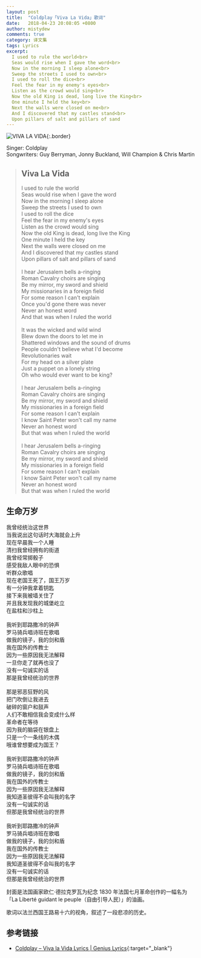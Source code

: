 ```yaml
---
layout: post
title:  "Coldplay「Viva La Vida」歌词"
date:   2018-04-23 20:08:05 +0800
author: mistydew
comments: true
category: 译文集
tags: Lyrics
excerpt:
  I used to rule the world<br>
  Seas would rise when I gave the word<br>
  Now in the morning I sleep alone<br>
  Sweep the streets I used to own<br>
  I used to roll the dice<br>
  Feel the fear in my enemy's eyes<br>
  Listen as the crowd would sing<br>
  Now the old King is dead, long live the King<br>
  One minute I held the key<br>
  Next the walls were closed on me<br>
  And I discovered that my castles stand<br>
  Upon pillars of salt and pillars of sand
---
```

![VIVA LA VIDA](https://is4-ssl.mzstatic.com/image/thumb/Music30/v4/aa/13/0e/aa130e1a-fbb8-bf02-5014-726bbb8f81f6/source/600x600bb.jpg){:.border}

Singer: Coldplay<br>
Songwriters: Guy Berryman, Jonny Buckland, Will Champion & Chris Martin

<blockquote class="original">
  <h2>Viva La Vida</h2>
  <p>
    I used to rule the world<br>
    Seas would rise when I gave the word<br>
    Now in the morning I sleep alone<br>
    Sweep the streets I used to own<br>
    I used to roll the dice<br>
    Feel the fear in my enemy's eyes<br>
    Listen as the crowd would sing<br>
    Now the old King is dead, long live the King<br>
    One minute I held the key<br>
    Next the walls were closed on me<br>
    And I discovered that my castles stand<br>
    Upon pillars of salt and pillars of sand<br>
    <br>
    I hear Jerusalem bells a-ringing<br>
    Roman Cavalry choirs are singing<br>
    Be my mirror, my sword and shield<br>
    My missionaries in a foreign field<br>
    For some reason I can't explain<br>
    Once you'd gone there was never<br>
    Never an honest word<br>
    And that was when I ruled the world<br>
    <br>
    It was the wicked and wild wind<br>
    Blew down the doors to let me in<br>
    Shattered windows and the sound of drums<br>
    People couldn't believe what I'd become<br>
    Revolutionaries wait<br>
    For my head on a silver plate<br>
    Just a puppet on a lonely string<br>
    Oh who would ever want to be king?<br>
    <br>
    I hear Jerusalem bells a-ringing<br>
    Roman Cavalry choirs are singing<br>
    Be my mirror, my sword and shield<br>
    My missionaries in a foreign field<br>
    For some reason I can't explain<br>
    I know Saint Peter won't call my name<br>
    Never an honest word<br>
    But that was when I ruled the world<br>
    <br>
    I hear Jerusalem bells a-ringing<br>
    Roman Cavalry choirs are singing<br>
    Be my mirror, my sword and shield<br>
    My missionaries in a foreign field<br>
    For some reason I can't explain<br>
    I know Saint Peter won't call my name<br>
    Never an honest word<br>
    But that was when I ruled the world
  </p>
</blockquote>

<div class="translation">
  <h2>生命万岁</h2>
  <p>
    我曾经统治这世界<br>
    当我说出这句话时大海就会上升<br>
    现在早晨我一个人睡<br>
    清扫我曾经拥有的街道<br>
    我曾经常掷骰子<br>
    感受我敌人眼中的恐惧<br>
    听群众歌唱<br>
    现在老国王死了，国王万岁<br>
    有一分钟我拿着钥匙<br>
    接下来我被墙关住了<br>
    并且我发现我的城堡屹立<br>
    在盐柱和沙柱上<br>
    <br>
    我听到耶路撒冷的钟声<br>
    罗马骑兵唱诗班在歌唱<br>
    做我的镜子，我的剑和盾<br>
    我在国外的传教士<br>
    因为一些原因我无法解释<br>
    一旦你走了就再也没了<br>
    没有一句诚实的话<br>
    那是我曾经统治的世界<br>
    <br>
    那是邪恶狂野的风<br>
    把门吹倒让我进去<br>
    破碎的窗户和鼓声<br>
    人们不敢相信我会变成什么样<br>
    革命者在等待<br>
    因为我的脑袋在银盘上<br>
    只是一个一条线的木偶<br>
    哦谁曾想要成为国王？<br>
    <br>
    我听到耶路撒冷的钟声<br>
    罗马骑兵唱诗班在歌唱<br>
    做我的镜子，我的剑和盾<br>
    我在国外的传教士<br>
    因为一些原因我无法解释<br>
    我知道圣彼得不会叫我的名字<br>
    没有一句诚实的话<br>
    但那是我曾经统治的世界<br>
    <br>
    我听到耶路撒冷的钟声<br>
    罗马骑兵唱诗班在歌唱<br>
    做我的镜子，我的剑和盾<br>
    我在国外的传教士<br>
    因为一些原因我无法解释<br>
    我知道圣彼得不会叫我的名字<br>
    没有一句诚实的话<br>
    但那是我曾经统治的世界
  </p>
</div>

封面是法国画家欧仁·德拉克罗瓦为纪念 1830 年法国七月革命创作的一幅名为「La Liberté guidant le peuple（自由引导人民）」的油画。

歌词以法兰西国王路易十六的视角，叙述了一段悲凉的历史。

## 参考链接

* [Coldplay – Viva la Vida Lyrics \| Genius Lyrics](https://genius.com/Coldplay-viva-la-vida-lyrics){:target="_blank"}

